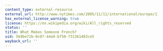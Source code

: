 ```yaml
---
content_type: external-resource
external_url: http://www.nytimes.com/2005/11/11/international/europe/11france.html?pagewanted=all
has_external_license_warning: true
license: https://en.wikipedia.org/wiki/All_rights_reserved
status: ''
title: What Makes Someone French?
uid: 569be72b-0c07-44a9-bf50-731361483ce5
wayback_url: ''
---
```

